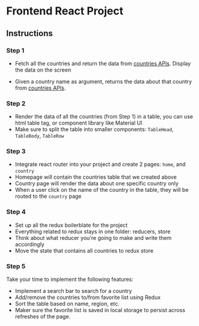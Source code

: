 # Frontend React Project

## Instructions
### Step 1

- Fetch all the countries and return the data from [countries APIs](https://restcountries.com/). Display the data on the screen

- Given a country name as argument, returns the data about that country from [countries APIs](https://restcountries.com/).

### Step 2

- Render the data of all the countries (from Step 1) in a table, you can use html table tag, or component library like Material UI
- Make sure to split the table into smaller components: `TableHead`, `TableBody`, `TableRow`

### Step 3

- Integrate react router into your project and create 2 pages: `home`, and `country`
- Homepage will contain the countries table that we created above
- Country page will render the data about one specific country only
- When a user click on the name of the country in the table, they will be routed to the `country` page

### Step 4

- Set up all the redux boilerblate for the project
- Everything related to redux stays in one folder: reducers, store
- Think about what reducer you're going to make and write them accordingly
- Move the state that contains all countries to redux store

### Step 5

Take your time to implement the following features:

- Implement a search bar to search for a country
- Add/remove the countries to/from favorite list using Redux
- Sort the table based on name, region, etc.
- Maker sure the favorite list is saved in local storage to persist across refreshes of the page.
